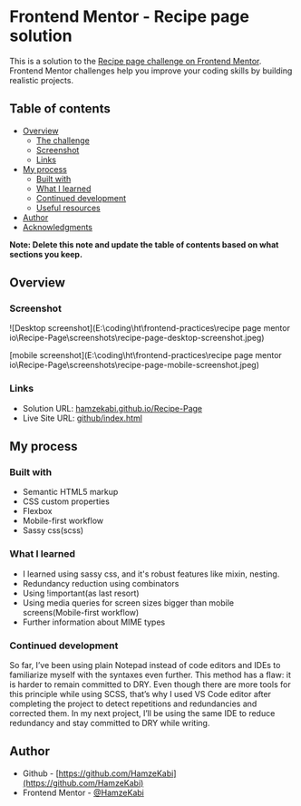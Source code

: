 # Frontend Mentor - Recipe page solution

This is a solution to the [Recipe page challenge on Frontend Mentor](https://www.frontendmentor.io/challenges/recipe-page-KiTsR8QQKm). Frontend Mentor challenges help you improve your coding skills by building realistic projects. 

## Table of contents

- [Overview](#overview)
  - [The challenge](#the-challenge)
  - [Screenshot](#screenshot)
  - [Links](#links)
- [My process](#my-process)
  - [Built with](#built-with)
  - [What I learned](#what-i-learned)
  - [Continued development](#continued-development)
  - [Useful resources](#useful-resources)
- [Author](#author)
- [Acknowledgments](#acknowledgments)

**Note: Delete this note and update the table of contents based on what sections you keep.**

## Overview

### Screenshot

![Desktop screenshot](E:\coding\ht\frontend-practices\recipe page mentor io\Recipe-Page\screenshots\recipe-page-desktop-screenshot.jpeg)

[mobile screenshot](E:\coding\ht\frontend-practices\recipe page mentor io\Recipe-Page\screenshots\recipe-page-mobile-screenshot.jpeg)

### Links

- Solution URL: [hamzekabi.github.io/Recipe-Page](https://hamzekabi.github.io/Recipe-Page/)
- Live Site URL: [github/index.html](https://github.com/HamzeKabi/Recipe-Page/blob/fbc53b1d99bde1689b49b17870c7a96a0e776308/index.html)

## My process

### Built with

- Semantic HTML5 markup
- CSS custom properties
- Flexbox
- Mobile-first workflow
- Sassy css(scss)

### What I learned

- I learned using sassy css, and it's robust features like mixin, nesting.
- Redundancy reduction using combinators
- Using !important(as last resort)
- Using media queries for screen sizes bigger than mobile screens(Mobile-first workflow)
- Further information about MIME types

### Continued development

So far, I’ve been using plain Notepad instead of code editors and IDEs to familiarize myself with the syntaxes even further. This method has a flaw: it is harder to remain committed to DRY. Even though there are more tools for this principle while using SCSS, that’s why I used VS Code editor after completing the project to detect repetitions and redundancies and corrected them. In my next project, I’ll be using the same IDE to reduce redundancy and stay committed to DRY while writing.

## Author

- Github - [https://github.com/HamzeKabi](https://github.com/HamzeKabi)
- Frontend Mentor - [@HamzeKabi](https://www.frontendmentor.io/profile/HamzeKabi)

